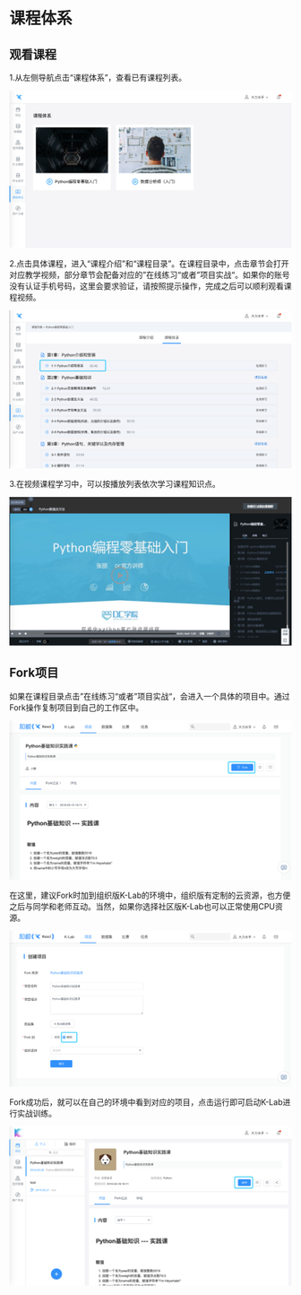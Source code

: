 # 课程体系
## 观看课程
1.从左侧导航点击“课程体系”，查看已有课程列表。

![image description](/image/course_main.png)

2.点击具体课程，进入“课程介绍”和“课程目录”。在课程目录中，点击章节会打开对应教学视频，部分章节会配备对应的”在线练习“或者”项目实战“。如果你的账号没有认证手机号码，这里会要求验证，请按照提示操作，完成之后可以顺利观看课程视频。

![image description](/image/course_content.png)

3.在视频课程学习中，可以按播放列表依次学习课程知识点。

![image description](/image/course_video.png)

## Fork项目

如果在课程目录点击”在线练习“或者”项目实战“，会进入一个具体的项目中。通过Fork操作复制项目到自己的工作区中。

![image description](/image/fork_from_community.png)

在这里，建议Fork时加到组织版K-Lab的环境中，组织版有定制的云资源，也方便之后与同学和老师互动。当然，如果你选择社区版K-Lab也可以正常使用CPU资源。

![image description](/image/fork_to_org.png)

Fork成功后，就可以在自己的环境中看到对应的项目，点击运行即可启动K-Lab进行实战训练。

![image description](/image/check_forked_project.png)

